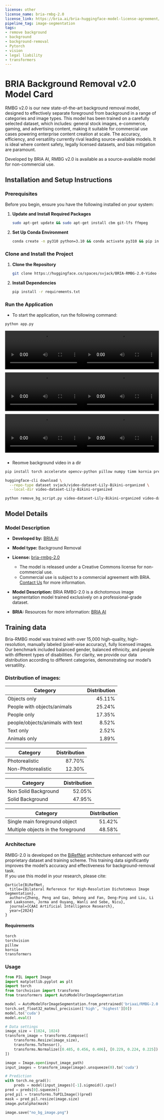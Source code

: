 ```yaml
---
license: other
license_name: bria-rmbg-2.0
license_link: https://bria.ai/bria-huggingface-model-license-agreement/
pipeline_tag: image-segmentation
tags:
- remove background
- background
- background-removal
- Pytorch
- vision
- legal liability
- transformers
---
```


# BRIA Background Removal v2.0 Model Card

RMBG v2.0 is our new state-of-the-art background removal model, designed to effectively separate foreground from background in a range of
categories and image types. This model has been trained on a carefully selected dataset, which includes:
general stock images, e-commerce, gaming, and advertising content, making it suitable for commercial use cases powering enterprise content creation at scale. 
The accuracy, efficiency, and versatility currently rival leading source-available models. 
It is ideal where content safety, legally licensed datasets, and bias mitigation are paramount. 

Developed by BRIA AI, RMBG v2.0 is available as a source-available model for non-commercial use. 

## Installation and Setup Instructions

### Prerequisites

Before you begin, ensure you have the following installed on your system:

1. **Update and Install Required Packages**
   ```bash
   sudo apt-get update && sudo apt-get install cbm git-lfs ffmpeg
   ```

2. **Set Up Conda Environment**
   ```bash
   conda create -n py310 python=3.10 && conda activate py310 && pip install ipykernel && python -m ipykernel install --user --name py310 --display-name "py310"
   ```

### Clone and Install the Project

1. **Clone the Repository**
   ```bash
   git clone https://huggingface.co/spaces/svjack/BRIA-RMBG-2.0-Video && cd BRIA-RMBG-2.0-Video
   ```

2. **Install Dependencies**
   ```bash
   pip install -r requirements.txt
   ```

### Run the Application

- To start the application, run the following command:

```bash
python app.py
```
<div style="display: flex; flex-wrap: wrap; justify-content: space-between;">
    <div style="flex: 1 1 45%; margin-bottom: 10px; display: flex; justify-content: flex-start;">
        <video controls autoplay src="https://github.com/user-attachments/assets/6dc3ed5b-87a1-4cf1-9fe6-f9139cc5a83f" style="width: 100%;"></video>
    </div>
    <div style="flex: 1 1 45%; margin-bottom: 10px; display: flex; justify-content: flex-end;">
        <video controls autoplay src="https://github.com/user-attachments/assets/57dc6615-894d-4e00-bd12-4dcafcc3bd3f" style="width: 100%;"></video>
    </div>
    <div style="flex: 1 1 45%; margin-bottom: 10px; display: flex; justify-content: flex-start;">
        <video controls autoplay src="https://github.com/user-attachments/assets/2acedebd-9443-4a75-bdbf-25294d26ac8e" style="width: 100%;"></video>
    </div>
    <div style="flex: 1 1 45%; margin-bottom: 10px; display: flex; justify-content: flex-end;">
        <video controls autoplay src="https://github.com/user-attachments/assets/436a5acc-63bd-49b0-ab2a-868a2f706c6f" style="width: 100%;"></video>
    </div>
    <div style="flex: 1 1 45%; margin-bottom: 10px; display: flex; justify-content: flex-start;">
        <video controls autoplay src="https://github.com/user-attachments/assets/c02ca48b-a607-43cc-b4d3-31b7341d5854" style="width: 100%;"></video>
    </div>
    <div style="flex: 1 1 45%; margin-bottom: 10px; display: flex; justify-content: flex-end;">
        <video controls autoplay src="https://github.com/user-attachments/assets/791df32e-5e23-45f4-ab1f-72926f188b6b" style="width: 100%;"></video>
    </div>
</div>

<!--
https://github.com/user-attachments/assets/6dc3ed5b-87a1-4cf1-9fe6-f9139cc5a83f

https://github.com/user-attachments/assets/57dc6615-894d-4e00-bd12-4dcafcc3bd3f

https://github.com/user-attachments/assets/2acedebd-9443-4a75-bdbf-25294d26ac8e

https://github.com/user-attachments/assets/436a5acc-63bd-49b0-ab2a-868a2f706c6f

https://github.com/user-attachments/assets/c02ca48b-a607-43cc-b4d3-31b7341d5854

https://github.com/user-attachments/assets/791df32e-5e23-45f4-ab1f-72926f188b6b
-->

- Reomve background video in a dir
```bash
pip install torch accelerate opencv-python pillow numpy timm kornia prettytable typing scikit-image transformers>=4.39.1 gradio==4.44.1 gradio_imageslider loadimg>=0.1.1 "httpx[socks]" moviepy==1.0.3

huggingface-cli download \
  --repo-type dataset svjack/video-dataset-Lily-Bikini-organized \
  --local-dir video-dataset-Lily-Bikini-organized

python remove_bg_script.py video-dataset-Lily-Bikini-organized video-dataset-Lily-Bikini-rm-background-organized --copy_others
```

## Model Details
#####
### Model Description

- **Developed by:** [BRIA AI](https://bria.ai/)
- **Model type:** Background Removal 
- **License:** [bria-rmbg-2.0](https://bria.ai/bria-huggingface-model-license-agreement/)
  - The model is released under a Creative Commons license for non-commercial use.
  - Commercial use is subject to a commercial agreement with BRIA. [Contact Us](https://bria.ai/contact-us) for more information. 

- **Model Description:** BRIA RMBG-2.0 is a dichotomous image segmentation model trained exclusively on a professional-grade dataset.
- **BRIA:** Resources for more information: [BRIA AI](https://bria.ai/)



## Training data
Bria-RMBG model was trained with over 15,000 high-quality, high-resolution, manually labeled (pixel-wise accuracy), fully licensed images.
Our benchmark included balanced gender, balanced ethnicity, and people with different types of disabilities.
For clarity, we provide our data distribution according to different categories, demonstrating our model’s versatility.

### Distribution of images:

| Category | Distribution |
| -----------------------------------| -----------------------------------:|
| Objects only | 45.11% |
| People with objects/animals | 25.24% |
| People only | 17.35% |
| people/objects/animals with text | 8.52% |
| Text only | 2.52% |
| Animals only | 1.89% |

| Category | Distribution |
| -----------------------------------| -----------------------------------------:|
| Photorealistic | 87.70% |
| Non-Photorealistic | 12.30% |


| Category | Distribution |
| -----------------------------------| -----------------------------------:|
| Non Solid Background | 52.05% |
| Solid Background | 47.95% 


| Category | Distribution |
| -----------------------------------| -----------------------------------:|
| Single main foreground object | 51.42% |
| Multiple objects in the foreground | 48.58% |


### Architecture
RMBG-2.0 is developed on the [BiRefNet](https://github.com/ZhengPeng7/BiRefNet) architecture enhanced with our proprietary dataset and training scheme. This training data significantly improves the model’s accuracy and effectiveness for background-removal task.<br>
If you use this model in your research, please cite:

```
@article{BiRefNet,
  title={Bilateral Reference for High-Resolution Dichotomous Image Segmentation},
  author={Zheng, Peng and Gao, Dehong and Fan, Deng-Ping and Liu, Li and Laaksonen, Jorma and Ouyang, Wanli and Sebe, Nicu},
  journal={CAAI Artificial Intelligence Research},
  year={2024}
}
```

#### Requirements
```bash
torch
torchvision
pillow
kornia
transformers
```

### Usage

<!-- This section is for the model use without fine-tuning or plugging into a larger ecosystem/app. -->


```python
from PIL import Image
import matplotlib.pyplot as plt
import torch
from torchvision import transforms
from transformers import AutoModelForImageSegmentation

model = AutoModelForImageSegmentation.from_pretrained('briaai/RMBG-2.0', trust_remote_code=True)
torch.set_float32_matmul_precision(['high', 'highest'][0])
model.to('cuda')
model.eval()

# Data settings
image_size = (1024, 1024)
transform_image = transforms.Compose([
    transforms.Resize(image_size),
    transforms.ToTensor(),
    transforms.Normalize([0.485, 0.456, 0.406], [0.229, 0.224, 0.225])
])

image = Image.open(input_image_path)
input_images = transform_image(image).unsqueeze(0).to('cuda')

# Prediction
with torch.no_grad():
    preds = model(input_images)[-1].sigmoid().cpu()
pred = preds[0].squeeze()
pred_pil = transforms.ToPILImage()(pred)
mask = pred_pil.resize(image.size)
image.putalpha(mask)

image.save("no_bg_image.png")
```


